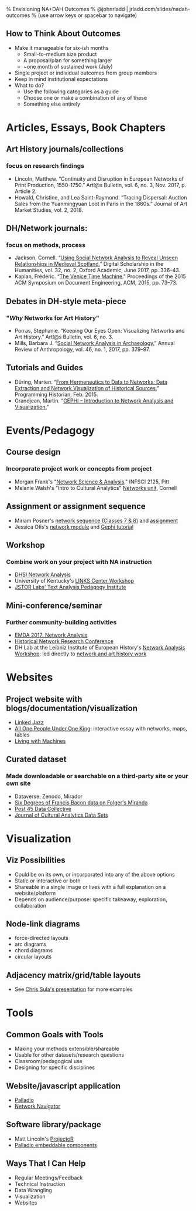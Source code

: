 % Envisioning NA+DAH Outcomes
% @johnrladd | jrladd.com/slides/nadah-outcomes
% (use arrow keys or spacebar to navigate)

## How to Think About Outcomes

- Make it manageable for six-ish months
	- Small-to-medium size product
	- A proposal/plan for something larger
	- ~one month of sustained work (July)
- Single project or individual outcomes from group members
- Keep in mind institutional expectations
- What to do?
	- Use the following categories as a guide
	- Choose one or make a combination of any of these
	- Something else entirely

# Articles, Essays, Book Chapters

## Art History journals/collections

### focus on research findings

- Lincoln, Matthew. “Continuity and Disruption in European Networks of Print Production, 1550-1750.” Artl@s Bulletin, vol. 6, no. 3, Nov. 2017, p. Article 2.
- Howald, Christine, and Lea Saint-Raymond. “Tracing Dispersal:  Auction Sales from the Yuanmingyuan Loot in Paris in the 1860s.” Journal of Art Market Studies, vol. 2, 2018.

## DH/Network journals:

### focus on methods, process

- Jackson, Cornell. “[Using Social Network Analysis to Reveal Unseen Relationships in Medieval Scotland.](doi:10.1093/llc/fqv070)” Digital Scholarship in the Humanities, vol. 32, no. 2, Oxford Academic, June 2017, pp. 336–43.
- Kaplan, Frédéric. “[The Venice Time Machine.](doi:10.1145/2682571.2797071)" Proceedings of the 2015 ACM Symposium on Document Engineering, ACM, 2015, pp. 73–73.

## Debates in DH-style meta-piece

### "*Why* Networks for Art History"

- Porras, Stephanie. “Keeping Our Eyes Open:  Visualizing Networks and Art History.” Artl@s Bulletin, vol. 6, no. 3.
- Mills, Barbara J. “[Social Network Analysis in Archaeology.](doi:10.1146/annurev-anthro-102116-041423)” Annual Review of Anthropology, vol. 46, no. 1, 2017, pp. 379–97.

## Tutorials and Guides
- Düring, Marten. “[From Hermeneutics to Data to Networks: Data Extraction and Network Visualization of Historical Sources.](https://programminghistorian.org/en/lessons/creating-network-diagrams-from-historical-sources)” Programming Historian, Feb. 2015.
- Grandjean, Martin. “[GEPHI – Introduction to Network Analysis and Visualization.](http://www.martingrandjean.ch/gephi-introduction/)”

# Events/Pedagogy

## Course design 

### Incorporate project work or concepts from project

- Morgan Frank's "[Network Science & Analysis](https://www.dropbox.com/s/brlxkac1jc9x0cl/networkScience2125_syllabus.pdf?dl=0)," INFSCI 2125, Pitt
- Melanie Walsh's "Intro to Cultural Analytics" [Networks unit](https://melaniewalsh.github.io/Intro-Cultural-Analytics/Network-Analysis/Network-Analysis.html), Cornell

## Assignment or assignment sequence
- Miriam Posner's [network sequence (Classes 7 & 8)](http://miriamposner.com/classes/dh201w19/schedule/) and [assignment](http://miriamposner.com/classes/dh201w19/homework-7-due-february-27/)
- Jessica Otis's [network module](https://2020hist696.jessicaotis.com/index.html%3Fp=157.html) and [Gephi tutorial](https://jessicaotis.com/tutorials/gephi/)

## Workshop 

### Combine work on your project with NA instruction
- [DHSI Network Analysis](https://github.com/jmotis/DHSI-networks-2019)
- University of Kentucky's [LINKS Center Workshop](https://sites.google.com/view/linkscenterworkshop/home)
- [JSTOR Labs' Text Analysis Pedagogy Institute](http://labs.jstor.org/projects/text-analysis-pedagogy-institute-2/)

## Mini-conference/seminar

### Further community-building activities
- [EMDA 2017: Network Analysis](https://collation.folger.edu/2017/10/report-network-analysis/)
- [Historical Network Research Conference](http://hnr2020.historicalnetworkresearch.org/)
- DH Lab at the Leibniz Institute of European History's [Network Analysis Workshop](https://dhlab.hypotheses.org/1925): led directly to [network and art history work](https://dhlab.hypotheses.org/1867)

# Websites

## Project website with blogs/documentation/visualization
- [Linked Jazz](https://linkedjazz.org/network/)
- [All One People Under One King](https://maevekane.net/wmq-uc/): interactive essay with networks, maps, tables
- [Living with Machines](https://livingwithmachines.ac.uk/)

## Curated dataset

### Made downloadable or searchable on a third-party site or your own site
- Dataverse, Zenodo, Mirador
- [Six Degrees of Francis Bacon data on Folger's Miranda](https://collections.folger.edu/detail/six-degrees-of-francis-bacon-dataset/73765a5b-ab9c-4939-8ae7-f0ef7e9ebf6e)
- [Post 45 Data Collective](https://data.post45.org/)
- [Journal of Cultural Analytics Data Sets](https://culturalanalytics.org/section/1579-data-sets)

# Visualization

## Viz Possibilities

- Could be on its own, or incorporated into any of the above options
- Static or interactive or both
- Shareable in a single image or lives with a full explanation on a website/platform
- Depends on audience/purpose: specific takeaway, exploration, collaboration

## Node-link diagrams
- force-directed layouts
- arc diagrams
- chord diagrams
- circular layouts

## Adjacency matrix/grid/table layouts

- See [Chris Sula's presentation](http://bit.ly/sulanetworkdesign) for more examples

# Tools

## Common Goals with Tools
- Making your methods extensible/shareable
- Usable for other datasets/research questions
- Classroom/pedagogical use
- Designing for specific disciplines

## Website/javascript application
- [Palladio](http://hdlab.stanford.edu/palladio/)
- [Network Navigator](https://jrladd.com/network_navigator/)

## Software library/package
- Matt Lincoln's [ProjectoR](https://github.com/mdlincoln/projectoR)
- [Palladio embeddable components](https://github.com/humanitiesplusdesign/palladio-graph-component)

## Ways That I Can Help

- Regular Meetings/Feedback
- Technical Instruction
- Data Wrangling
- Visualization
- Websites
